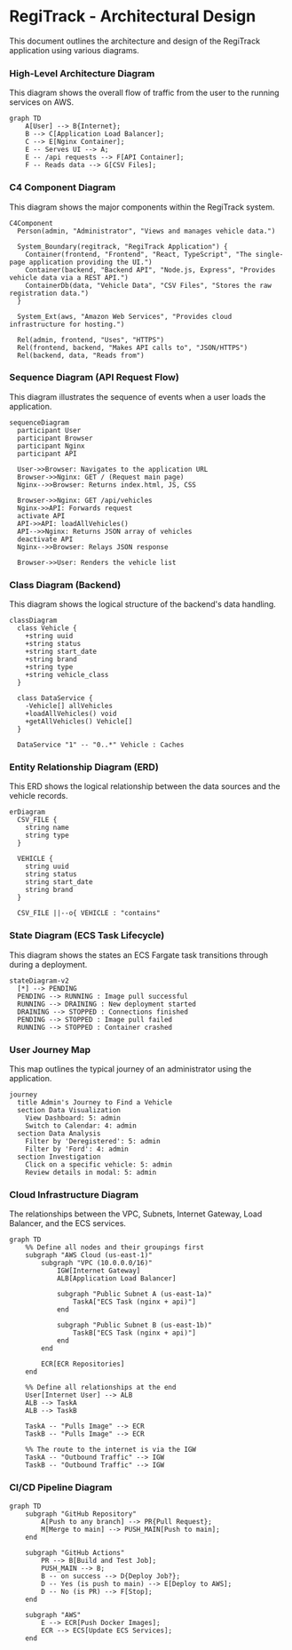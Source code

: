 # RegiTrack - Architectural Design

This document outlines the architecture and design of the RegiTrack application using various diagrams.

### High-Level Architecture Diagram

This diagram shows the overall flow of traffic from the user to the running services on AWS.

```mermaid
graph TD
    A[User] --> B{Internet};
    B --> C[Application Load Balancer];
    C --> E[Nginx Container];
    E -- Serves UI --> A;
    E -- /api requests --> F[API Container];
    F -- Reads data --> G[CSV Files];
```

### C4 Component Diagram

This diagram shows the major components within the RegiTrack system.

```mermaid
C4Component
  Person(admin, "Administrator", "Views and manages vehicle data.")
  
  System_Boundary(regitrack, "RegiTrack Application") {
    Container(frontend, "Frontend", "React, TypeScript", "The single-page application providing the UI.")
    Container(backend, "Backend API", "Node.js, Express", "Provides vehicle data via a REST API.")
    ContainerDb(data, "Vehicle Data", "CSV Files", "Stores the raw registration data.")
  }
  
  System_Ext(aws, "Amazon Web Services", "Provides cloud infrastructure for hosting.")

  Rel(admin, frontend, "Uses", "HTTPS")
  Rel(frontend, backend, "Makes API calls to", "JSON/HTTPS")
  Rel(backend, data, "Reads from")
```

### Sequence Diagram (API Request Flow)

This diagram illustrates the sequence of events when a user loads the application.

```mermaid
sequenceDiagram
  participant User
  participant Browser
  participant Nginx
  participant API
  
  User->>Browser: Navigates to the application URL
  Browser->>Nginx: GET / (Request main page)
  Nginx-->>Browser: Returns index.html, JS, CSS
  
  Browser->>Nginx: GET /api/vehicles
  Nginx->>API: Forwards request
  activate API
  API->>API: loadAllVehicles()
  API-->>Nginx: Returns JSON array of vehicles
  deactivate API
  Nginx-->>Browser: Relays JSON response
  
  Browser->>User: Renders the vehicle list
```

### Class Diagram (Backend)

This diagram shows the logical structure of the backend's data handling.

```mermaid
classDiagram
  class Vehicle {
    +string uuid
    +string status
    +string start_date
    +string brand
    +string type
    +string vehicle_class
  }

  class DataService {
    -Vehicle[] allVehicles
    +loadAllVehicles() void
    +getAllVehicles() Vehicle[]
  }
  
  DataService "1" -- "0..*" Vehicle : Caches
```

### Entity Relationship Diagram (ERD)

This ERD shows the logical relationship between the data sources and the vehicle records.

```mermaid
erDiagram
  CSV_FILE {
    string name
    string type
  }

  VEHICLE {
    string uuid
    string status
    string start_date
    string brand
  }

  CSV_FILE ||--o{ VEHICLE : "contains"
```

### State Diagram (ECS Task Lifecycle)

This diagram shows the states an ECS Fargate task transitions through during a deployment.

```mermaid
stateDiagram-v2
  [*] --> PENDING
  PENDING --> RUNNING : Image pull successful
  RUNNING --> DRAINING : New deployment started
  DRAINING --> STOPPED : Connections finished
  PENDING --> STOPPED : Image pull failed
  RUNNING --> STOPPED : Container crashed
```

### User Journey Map

This map outlines the typical journey of an administrator using the application.

```mermaid
journey
  title Admin's Journey to Find a Vehicle
  section Data Visualization
    View Dashboard: 5: admin
    Switch to Calendar: 4: admin
  section Data Analysis
    Filter by 'Deregistered': 5: admin
    Filter by 'Ford': 4: admin
  section Investigation
    Click on a specific vehicle: 5: admin
    Review details in modal: 5: admin
```

### Cloud Infrastructure Diagram

The relationships between the VPC, Subnets, Internet Gateway, Load Balancer, and the ECS services.

```mermaid
graph TD
    %% Define all nodes and their groupings first
    subgraph "AWS Cloud (us-east-1)"
        subgraph "VPC (10.0.0.0/16)"
            IGW[Internet Gateway]
            ALB[Application Load Balancer]

            subgraph "Public Subnet A (us-east-1a)"
                TaskA["ECS Task (nginx + api)"]
            end

            subgraph "Public Subnet B (us-east-1b)"
                TaskB["ECS Task (nginx + api)"]
            end
        end

        ECR[ECR Repositories]
    end

    %% Define all relationships at the end
    User[Internet User] --> ALB
    ALB --> TaskA
    ALB --> TaskB
    
    TaskA -- "Pulls Image" --> ECR
    TaskB -- "Pulls Image" --> ECR
    
    %% The route to the internet is via the IGW
    TaskA -- "Outbound Traffic" --> IGW
    TaskB -- "Outbound Traffic" --> IGW
```

### CI/CD Pipeline Diagram

```mermaid
graph TD
    subgraph "GitHub Repository"
        A[Push to any branch] --> PR{Pull Request};
        M[Merge to main] --> PUSH_MAIN[Push to main];
    end

    subgraph "GitHub Actions"
        PR --> B[Build and Test Job];
        PUSH_MAIN --> B;
        B -- on success --> D{Deploy Job?};
        D -- Yes (is push to main) --> E[Deploy to AWS];
        D -- No (is PR) --> F[Stop];
    end

    subgraph "AWS"
        E --> ECR[Push Docker Images];
        ECR --> ECS[Update ECS Services];
    end
```

